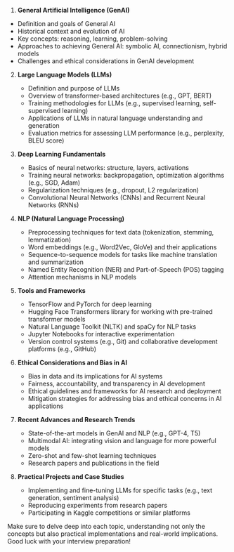 1.  **General Artificial Intelligence (GenAI)**
   - Definition and goals of General AI
   - Historical context and evolution of AI
   - Key concepts: reasoning, learning, problem-solving
   - Approaches to achieving General AI: symbolic AI, connectionism, hybrid models
   - Challenges and ethical considerations in GenAI development

2. **Large Language Models (LLMs)**
   - Definition and purpose of LLMs
   - Overview of transformer-based architectures (e.g., GPT, BERT)
   - Training methodologies for LLMs (e.g., supervised learning, self-supervised learning)
   - Applications of LLMs in natural language understanding and generation
   - Evaluation metrics for assessing LLM performance (e.g., perplexity, BLEU score)

3. **Deep Learning Fundamentals**
   - Basics of neural networks: structure, layers, activations
   - Training neural networks: backpropagation, optimization algorithms (e.g., SGD, Adam)
   - Regularization techniques (e.g., dropout, L2 regularization)
   - Convolutional Neural Networks (CNNs) and Recurrent Neural Networks (RNNs)

4. **NLP (Natural Language Processing)**
   - Preprocessing techniques for text data (tokenization, stemming, lemmatization)
   - Word embeddings (e.g., Word2Vec, GloVe) and their applications
   - Sequence-to-sequence models for tasks like machine translation and summarization
   - Named Entity Recognition (NER) and Part-of-Speech (POS) tagging
   - Attention mechanisms in NLP models

5. **Tools and Frameworks**
   - TensorFlow and PyTorch for deep learning
   - Hugging Face Transformers library for working with pre-trained transformer models
   - Natural Language Toolkit (NLTK) and spaCy for NLP tasks
   - Jupyter Notebooks for interactive experimentation
   - Version control systems (e.g., Git) and collaborative development platforms (e.g., GitHub)

6. **Ethical Considerations and Bias in AI**
   - Bias in data and its implications for AI systems
   - Fairness, accountability, and transparency in AI development
   - Ethical guidelines and frameworks for AI research and deployment
   - Mitigation strategies for addressing bias and ethical concerns in AI applications

7. **Recent Advances and Research Trends**
   - State-of-the-art models in GenAI and NLP (e.g., GPT-4, T5)
   - Multimodal AI: integrating vision and language for more powerful models
   - Zero-shot and few-shot learning techniques
   - Research papers and publications in the field

8. **Practical Projects and Case Studies**
   - Implementing and fine-tuning LLMs for specific tasks (e.g., text generation, sentiment analysis)
   - Reproducing experiments from research papers
   - Participating in Kaggle competitions or similar platforms

Make sure to delve deep into each topic, understanding not only the concepts but also practical implementations and real-world implications. Good luck with your interview preparation!